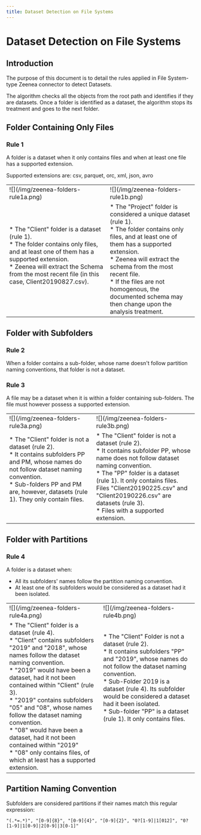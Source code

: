 ```yaml
---
title: Dataset Detection on File Systems
---
```


# Dataset Detection on File Systems

## Introduction

The purpose of this document is to detail the rules applied in File System-type Zeenea connector to detect Datasets.

The algorithm checks all the objects from the root path and identifies if they are datasets. Once a folder is identified as a dataset, the algorithm stops its treatment and goes to the next folder.

## Folder Containing Only Files

### Rule 1
A folder is a dataset when it only contains files and when at least one file has a supported extension.

Supported extensions are: csv, parquet, orc, xml, json, avro

<table>
    <tr>
        <td>![](/img/zeenea-folders-rule1a.png)</td>
        <td>![](/img/zeenea-folders-rule1b.png)</td>
    </tr>
    <tr>
        <td >* The "Client" folder is a dataset (rule 1).<br />* The folder contains only files, and at least one of them has a supported extension.<br />* Zeenea will extract the Schema from the most recent file (in this case, Client20190827.csv).<br /><br /></td>
        <td>* The "Project" folder is considered a unique dataset (rule 1).<br />* The folder contains only files, and at least one of them has a supported extension.<br />* Zeenea will extract the schema from the most recent file.<br />* If the files are not homogenous, the documented schema may then change upon the analysis treatment.</td>
    </tr>
</table>

## Folder with Subfolders

### Rule 2

When a folder contains a sub-folder, whose name doesn't follow partition naming conventions, that folder is not a dataset.

### Rule 3

A file may be a dataset when it is within a folder containing sub-folders. The file must however possess a supported extension.

<table>
    <tr>
        <td>![](/img/zeenea-folders-rule3a.png)</td>
        <td>![](/img/zeenea-folders-rule3b.png)</td>
    </tr>
    <tr>
        <td>* The "Client" folder is not a dataset (rule 2).<br />* It contains subfolders PP and PM, whose names do not follow dataset naming convention.<br />* Sub-folders PP and PM are, however, datasets (rule 1). They only contain files. <br /><br /><br /></td>
        <td>* The "Client" folder is not a dataset (rule 2).<br />* It contains subfolder PP, whose name does not follow dataset naming convention.<br />* The "PP" folder is a dataset (rule 1). It only contains files.<br />Files "Client20190225.csv" and "Client20190226.csv" are datasets (rule 3).<br />* Files with a supported extension.</td>
    </tr>
</table>

## Folder with Partitions

### Rule 4

A folder is a dataset when: 

* All its subfolders' names follow the partition naming convention.
* At least one of its subfolders would be considered as a dataset had it been isolated.

<table style={{valign: 'center'}}>
    <tr>
        <td>![](/img/zeenea-folders-rule4a.png)</td>
        <td>![](/img/zeenea-folders-rule4b.png)</td>
    </tr>
    <tr>
        <td>* The "Client" folder is a dataset (rule 4).<br />* "Client" contains subfolders "2019" and "2018", whose names follow the dataset naming convention.<br />* "2019" would have been a dataset, had it not been contained within "Client" (rule 3).<br />* "2019" contains subfolders "05" and "08", whose names follow the dataset naming convention.<br />* "08" would have been a dataset, had it not been contained within "2019"<br />* "08" only contains files, of which at least has a supported extension.</td>
        <td>* The "Client" Folder is not a dataset (rule 2).<br />* It contains subfolders "PP" and "2019", whose names do not follow the dataset naming convention.<br />* Sub-Folder 2019 is a dataset (rule 4). Its subfolder would be considered a dataset had it been isolated.<br />* Sub-folder "PP" is a dataset (rule 1). It only contains files.<br /><br /><br /><br /><br /><br /></td>
    </tr>
</table>

## Partition Naming Convention

Subfolders are considered partitions if their names match this regular expression:

`"(.*=.*)", "[0-9]{8}", "[0-9]{4}", "[0-9]{2}", "0?[1-9]|1[012]", "0?[1-9]|1[0-9]|2[0-9]|3[0-1]"`